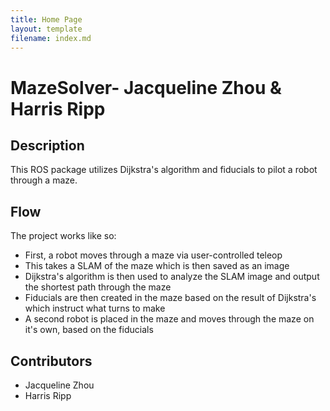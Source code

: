 ```yaml
---
title: Home Page
layout: template
filename: index.md
--- 
```


# MazeSolver- Jacqueline Zhou & Harris Ripp

## Description
This ROS package utilizes Dijkstra's algorithm and fiducials to pilot a robot through a maze.

## Flow
The project works like so:
* First, a robot moves through a maze via user-controlled teleop
* This takes a SLAM of the maze which is then saved as an image
* Dijkstra's algorithm is then used to analyze the SLAM image and output the shortest path through the maze
* Fiducials are then created in the maze based on the result of Dijkstra's which instruct what turns to make
* A second robot is placed in the maze and moves through the maze on it's own, based on the fiducials

## Contributors
* Jacqueline Zhou
* Harris Ripp
